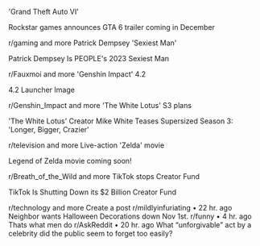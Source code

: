 'Grand Theft Auto VI'

Rockstar games announces GTA 6 trailer coming in December

r/gaming
and more
Patrick Dempsey 'Sexiest Man'

Patrick Dempsey Is PEOPLE's 2023 Sexiest Man

r/Fauxmoi
and more
'Genshin Impact' 4.2

4.2 Launcher Image

r/Genshin_Impact
and more
'The White Lotus' S3 plans

'The White Lotus' Creator Mike White Teases Supersized Season 3: 'Longer, Bigger, Crazier'

r/television
and more
Live-action 'Zelda' movie

Legend of Zelda movie coming soon!

r/Breath_of_the_Wild
and more
TikTok stops Creator Fund

TikTok Is Shutting Down its $2 Billion Creator Fund

r/technology
and more
Create a post
r/mildlyinfuriating
•
22 hr. ago
Neighbor wants Halloween Decorations down Nov 1st.
r/funny
•
4 hr. ago
Thats what men do
r/AskReddit
•
20 hr. ago
What “unforgivable” act by a celebrity did the public seem to forget too easily?
 